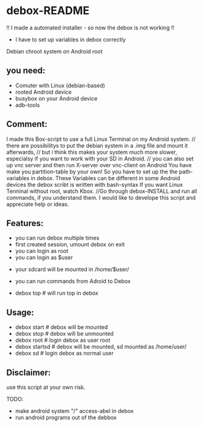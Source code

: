 debox-README
============

!! I made a automated installer - so now the debox is not working !!
+ I have to set up variables in debox correctly

Debian chroot system on Android root

you need:
---------
 - Comuter with Linux (debian-based)
 - rooted Android device
 - busybox on your Android device
 - adb-tools

Comment:
-------
 I made this Box-script to use a full Linux Terminal on my Android system.
// there are possibilitys to put the debian system in a .img file and mount it afterwards, 
// but i think this makes your system much more slower, especialsy if you want to work with your SD in Android.
// you can also set up vnc server and then run X-server over vnc-client on Android
 You have make you partition-table by your own!
 So you have to set up the the path-variables in debox. These Variables can be different in some Android devices
 the debox scribt is written with bash-syntax
 If you want Linux Terminal without root, watch Kbox.
 //Go through debox-INSTALL and run all commands, if you understand them.
 I would like to develope this script and appreciate help or ideas.

Features:
---------
 + you can run debox multiple times
 + first created session, umount debox on exit
 + you can login as root
 + you can login as $user
  - your sdcard will be mounted in /home/$user/
 + you can run commands from Adroid to Debox
  - debox top   # will run top in debox

Usage:
--------
 + debox start      # debox will be mounted
 + debox stop       # debox will be unmounted
 + debox root       # login debox as user root
 + debox startsd    # debox will be mounted, sd mounted as /home/user/
 + debox sd         # login debox as normal user

Disclaimer:
-----------
use this script at your own risk.

TODO:
  - make android system "/" access-abel in debox
  - run android programs out of the debbox
  

